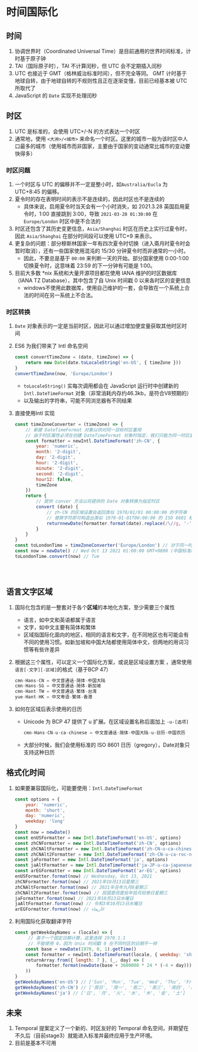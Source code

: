 # 时间国际化

## 时间

1. 协调世界时（Coordinated Universal Time）是目前通用的世界时间标准，计时基于原子钟
2.  TAI（国际原子时），TAI 不计算闰秒，但 UTC 会不定期插入闰秒
3. UTC 也接近于 GMT（格林威治标准时间），但不完全等同。 GMT 计时基于地球自转，由于地球自转的不规则性且正在逐渐变慢，目前已经基本被 UTC 所取代了
4. JavaScript 的 `Date` 实现不处理闰秒



## 时区

1.  UTC 是标准的，会使用 UTC+/-N 的方式表达一个时区
2. 通常地，使用 `<大洲>/<城市>` 来命名一个时区。这里的城市一般为该时区中人口最多的城市（使用城市而非国家，主要由于国家的变动通常比城市的变动要快得多）

### 时区问题

1. 一个时区与 UTC 的偏移并不一定是整小时，如`Australia/Eucla` 为 UTC+8:45 的偏移。
2. 夏令时的存在表明时间的表示不是连续的，因此时区也不是连续的
   - 具体来说，启用夏令时当天会有一个小时消失，如 2021.3.28 英国启用夏令时，1:00 直接跳到 3:00，导致 `2021-03-28 01:30:00` 在 `Europe/London` 时区中是不合法的
3. 时区还包含了其历史变更信息，`Asia/Shanghai` 时区在历史上实行过夏令时，因此 `Asia/Shanghai` 在部分时间段可以使用 UTC+9 来表示。
4. 更复杂的问题：部分穆斯林国家一年有四次夏令时切换（进入斋月时夏令时会暂时取消），还有一些国家使用混沌的 15/30 分钟夏令时而非通常的一小时。
   - 因此，不要总是基于 `00:00` 来判断一天的开始。部分国家使用 0:00-1:00 切换夏令时，这意味着 23:59 的下一分钟有可能是 1:00。
5. 目前大多数 *nix 系统和大量开源项目都在使用 IANA 维护的时区数据库（IANA TZ Database），其中包含了自 Unix 时间戳 0 以来各时区的变更信息
   - windows不使用此数据库，使用自己维护的一套，会导致在一个系统上合法的时间在另一系统上不合法。



### 时区转换

1. `Date` 对象表示的一定是当前时区，因此可以通过增加便宜量获取其他时区时间

2. ES6 为我们带来了 Intl 命名空间

   ```javascript
   const convertTimeZone = (date, timeZone) => {
       return new Date(date.toLocaleString('en-US', { timeZone }))
   }
   convertTimeZone(now, 'Europe/London') 
   ```

   - `toLocaleString()` 实每次调用都会在 JavaScript 运行时中创建新的 `Intl.DateTimeFormat` 对象（非常消耗内存约46.3kb，是符合V8预期的）
   - 以及输出的字符串，可能不同浏览器有不同结果

3. 直接使用Intl 实现

   ```javascript
   const timeZoneConverter = (timeZone) => {
       // 新建 DateTimeFormat 对象以供对同一目标时区重用
       // 由于时区属性必须在创建 DateTimeFormat 对象时指定，我们只能为同一时区重用格式化器
       const formatter = newIntl.DateTimeFormat('zh-CN', {
           year: 'numeric',
           month: '2-digit',
           day: '2-digit',
           hour: '2-digit',
           minute: '2-digit',
           second: '2-digit',
           hour12: false,
           timeZone
       })
       return {
           // 提供 conver 方法以将提供的 Date 对象转换为指定时区
           convert (date) {
               // zh-CN 的区域设置会返回类似 1970/01/01 00:00:00 的字符串
               // 替换字符即可构造出类似 1970-01-01T00:00:00 的 ISO 8601 标准格式时间字符串并被正确解析
               returnnewDate(formatter.format(date).replace(/\//g, '-').replace(' ', 'T').trim())
           }
       }
   }
   const toLondonTime = timeZoneConverter('Europe/London') // 对于同一时区，此对象可重用
   const now = newDate() // Wed Oct 13 2021 01:00:00 GMT+0800 (中国标准时间)
   toLondonTime.convert(now) // Tue 





## 语言文字区域

1. 国际化包含的是一整套对于各个**区域**的本地化方案，至少需要三个属性

   - 语言，如中文和英语都属于语言
   - 文字，如中文主要有简体和繁体
   - 区域指国际化面向的地区，相同的语言和文字，在不同地区也有可能会有不同的使用习惯。如新加坡和中国大陆都使用简体中文，但两地的用词习惯等有些许差异

2. 根据这三个属性，可以定义一个国际化方案，或说是区域设置方案 ，通常使用 `语言[-文字][-区域]`的格式（基于BCP 47）

   ```javascript
   cmn-Hans-CN = 中文普通话-简体-中国大陆
   cmn-Hans-SG = 中文普通话-简体-新加坡
   cmn-Hant-TW = 中文普通话-繁体-台湾
   yue-Hant-HK = 中文粤语-繁体-香港
   ```

3. 如何在区域后表示使用的日历

   - Unicode 为 BCP 47 提供了 u 扩展。在区域设置名称后面加上 `-u-[选项]` 

     ```javascript
     cmn-Hans-CN-u-ca-chinese = 中文普通话-简体-中国大陆-u-日历-中国农历
     ```

   - 大部分时候，我们会使用标准的 ISO 8601 日历（gregory），Date对象只支持这种日历



## 格式化时间

1. 如果要兼容国际化，可能要使用：`Intl.DateTimeFormat`

   ```javascript
   const options = {
       year: 'numeric',
       month: 'short',
       day: 'numeric',
       weekday: 'long'
   }
   const now = newDate()
   const enUSFormatter = new Intl.DateTimeFormat('en-US', options)
   const zhCNFormatter = new Intl.DateTimeFormat('zh-CN', options)
   const zhCNAltFormatter = new Intl.DateTimeFormat('zh-CN-u-ca-chinese', options)
   const zhCNAlt2Formatter = new Intl.DateTimeFormat('zh-CN-u-ca-roc-nu-hansfin', options)
   const jaFormatter = new Intl.DateTimeFormat('ja', options)
   const jaAltFormatter = new Intl.DateTimeFormat('ja-JP-u-ca-japanese', options)
   const arEGFormatter = new Intl.DateTimeFormat('ar-EG', options)
   enUSFormatter.format(now) // Wednesday, Oct 13, 2021
   zhCNFormatter.format(now) // 2021年10月13日星期三
   zhCNAltFormatter.format(now) // 2021辛丑年九月8星期三
   zhCNAlt2Formatter.format(now) // 民国壹佰壹拾年拾月拾叁日星期三
   jaFormatter.format(now) // 2021年10月13日水曜日
   jaAltFormatter.format(now) // 令和3年10月13日水曜日
   arEGFormatter.format(now) // الأربعاء
   ```

2. 利用国际化获取翻译字符

   ```javascript
   const getWeekdayNames = (locale) => {
        // 基于一个固定日期计算，这里选择 1970.1.1
        // 不能使用 0，因为 Unix 时间戳 0 在不同时区的日期不一样
       const base = newDate(1970, 0, 1).getTime()
       const formatter = newIntl.DateTimeFormat(locale, { weekday: 'short' })
       returnArray.from({ length: 7 }, (_, day) => (
           formatter.format(newDate(base + 3600000 * 24 * (-4 + day))) // 1970.1.1 是周四
       ))
   }
   getWeekdayNames('en-US') // ['Sun', 'Mon', 'Tue', 'Wed', 'Thu', 'Fri', 'Sat']
   getWeekdayNames('zh-CN') // ['周日', '周一', '周二', '周三', '周四', '周五', '周六']
   getWeekdayNames('ja') // ['日', '月', '火', '水', '木', '金', '土']
   ```

## 未来

1. Temporal 提案定义了一个新的、时区友好的 Temporal 命名空间，并期望在不久后（目前stage3）就能进入标准并最终应用于生产环境。
2. 目前是基本不可用
